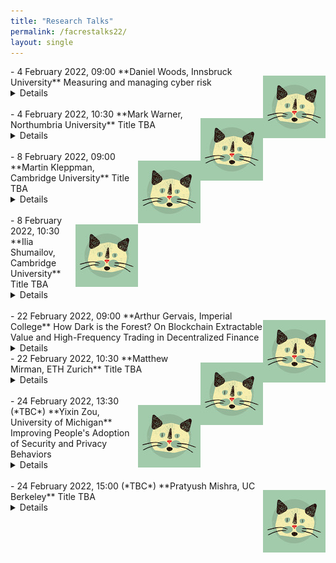 ```yaml
---
title: "Research Talks"
permalink: /facrestalks22/
layout: single
---
```


<img src="../images/cat.jpg" style="float:right;width:100px;height:100px;margin-top:15px;margin-bottom:15px">
- 4 February 2022, 09:00  
**Daniel Woods, Innsbruck University**  
Measuring and managing cyber risk <details><br>**Abstract:** Improving cybersecurity across society requires more than just designing secure systems, we must also understand the evidence base and incentive structure that leads firms to adopt secure solutions.  This talk begins with a systematisation of 30 years of quantitative cyber risk research.  I then present an approach to estimating the risk and size of cyber losses that involves reverse engineering insurance prices.  I also present ongoing work trying to quantify software security via 0-day exploit prices.  The second part of the talk presents evidence about how insurers and lawyers are fundamentally changing how firms respond to cyber incidents.   
<br>**Bio:** Daniel Woods is currently a Marie Curie Fellow at the University of Innsbruck in the Austrian Alps.  He received his PhD from the University of Oxford's computer science department, during which he visited the University of Tulsa as a Fulbright scholar.  He received an MSci in mathematics from the University of Bristol.<br>
<br>**Home Page**: [https://informationsecurity.uibk.ac.at/people/daniel-woods/](https://informationsecurity.uibk.ac.at/people/daniel-woods/)<br>
<br>**Google Scholar**: [https://scholar.google.com/citations?user=Vbr7JG4AAAAJ&hl=en](https://scholar.google.com/citations?user=Vbr7JG4AAAAJ&hl=en)<br>
<br>**Join:** [https://ucl.zoom.us/j/91500185309?pwd=cEdaM3pLbkl0NkhXR25uUWxBSG92QT09](https://ucl.zoom.us/j/91500185309?pwd=cEdaM3pLbkl0NkhXR25uUWxBSG92QT09)<br></details>  
<br>

<img src="../images/cat.jpg" style="float:right;width:100px;height:100px;margin-top:15px;margin-bottom:15px">
- 4 February 2022, 10:30  
**Mark Warner, Northumbria University**  
Title TBA <details><br>**Abstract:**   
<br>**Bio:** <br>
<br>**Home Page:** [https://www.northumbria.ac.uk/about-us/our-staff/w/mark-warner/](https://www.northumbria.ac.uk/about-us/our-staff/w/mark-warner/)<br>
<br>**Google Scholar:** [https://scholar.google.co.uk/citations?user=B2MxYPYAAAAJ&hl=en](https://scholar.google.co.uk/citations?user=B2MxYPYAAAAJ&hl=en)<br>
<br>**Join:** [https://ucl.zoom.us/j/91456071327?pwd=dkRzYU9DNkdDQlBOT1daelk4TEtrUT09](https://ucl.zoom.us/j/91456071327?pwd=dkRzYU9DNkdDQlBOT1daelk4TEtrUT09)<br></details>  
<br>


<img src="../images/cat.jpg" style="float:right;width:100px;height:100px;margin-top:15px;margin-bottom:15px">
- 8 February 2022, 09:00  
**Martin Kleppman, Cambridge University**  
Title TBA <details><br>**Abstract:**   
<br>**Bio:** <br>
<br>**Home Page:** [https://martin.kleppmann.com/](https://martin.kleppmann.com/)<br>
<br>**Google Scholar:** [https://scholar.google.com/citations?user=TbyvU7oAAAAJ&hl=en](https://scholar.google.com/citations?user=TbyvU7oAAAAJ&hl=en)<br>
<br>**Join:** [https://ucl.zoom.us/j/95784644175?pwd=NHU3Y3IyUHd2emFnUmR5QXRNb1pXUT09](https://ucl.zoom.us/j/95784644175?pwd=NHU3Y3IyUHd2emFnUmR5QXRNb1pXUT09)<br></details>  
<br>


<img src="../images/cat.jpg" style="float:right;width:100px;height:100px;margin-top:15px;margin-bottom:15px">
- 8 February 2022, 10:30  
**Ilia Shumailov, Cambridge University**  
Title TBA <details><br>**Abstract:**   
<br>**Bio:** <br>
<br>**Home Page:** [https://www.cl.cam.ac.uk/~is410/](https://www.cl.cam.ac.uk/~is410/)<br>
<br>**Google Scholar:** [https://scholar.google.co.uk/citations?user=e-YbZyEAAAAJ](https://scholar.google.co.uk/citations?user=e-YbZyEAAAAJ)<br>
<br>**Join:** [https://ucl.zoom.us/j/93729429419?pwd=dG9hMkY4L05lM1dNZnRtTGxOc2FEZz09](https://ucl.zoom.us/j/93729429419?pwd=dG9hMkY4L05lM1dNZnRtTGxOc2FEZz09)<br></details>  
<br>


<img src="../images/cat.jpg" style="float:right;width:100px;height:100px;margin-top:15px;margin-bottom:15px">
- 22 February 2022, 09:00  
**Arthur Gervais, Imperial College**  
How Dark is the Forest? On Blockchain Extractable Value and High-Frequency Trading in Decentralized Finance <details><br>**Abstract:** Permissionless blockchains such as Bitcoin have excelled at financial services. Yet, opportunistic traders extract monetary value from the mesh of decentralized finance (DeFi) smart contracts through so-called blockchain extractable value (BEV). The recent emergence of centralized BEV relayer portrays BEV as a positive additional revenue source. Because BEV, however, was quantitatively shown to deteriorate the blockchain’s consensus security, BEV relayers endanger the ledger security by incentivizing rational miners to fork the chain. For example, a rational miner with a 10% hashrate will fork Ethereum if a BEV opportunity exceeds 4× the block reward.
In this talk, we quantify the BEV danger by deriving the USD extracted from sandwich attacks, liquidations, and decentralized exchange arbitrage. We estimate that over 32 months, BEV yielded 540.54M USD in profit, divided among 11,289 addresses when capturing 49,691 cryptocurrencies and 60,830 on-chain markets. The highest BEV instance we find amounts to 4.1M USD, 616.6× the Ethereum block reward. Moreover, while the practitioner’s community has discussed the existence of generalized trading bots, we are, to our knowledge, the first to provide a concrete algorithm. Our algorithm can replace unconfirmed transactions without the need to understand the victim transactions’ underlying logic, which we estimate to have yielded a profit of 57,037.32 ETH (35.37M USD) over 32 months of past blockchain data.  
<br>**Bio:** Arthur Gervais is a Lecturer (equivalent Assistant Professor) at Imperial College London. He's passionate about information security and worked since 2012 on blockchain related topics, with a recent focus on Decentralized Finance (DeFi). He is co-instructor in the first DeFi MOOC attracting over 2800 students in the Fall 2021 ([https://defi-learning.org/](https://defi-learning.org/)).<br>
<br>**Home Page:** [http://arthurgervais.com](http://arthurgervais.com)<br>
<br>**Google Scholar:** [https://scholar.google.ch/citations?user=jLr_xi4AAAAJ&hl=en](https://scholar.google.ch/citations?user=jLr_xi4AAAAJ&hl=en)<br>
<br>**Join:** [https://ucl.zoom.us/j/96139024855?pwd=YVhIaktmcmpIRUVrVVdhQlVSSCtJZz09](https://ucl.zoom.us/j/96139024855?pwd=YVhIaktmcmpIRUVrVVdhQlVSSCtJZz09)<br></details>  



<img src="../images/cat.jpg" style="float:right;width:100px;height:100px;margin-top:15px;margin-bottom:15px">
- 22 February 2022, 10:30  
**Matthew Mirman, ETH Zurich**  
Title TBA <details><br>**Abstract:**   
<br>**Bio:** <br>
<br>**Home Page:** [http://www.mirman.com/](http://www.mirman.com/)<br>
<br>**Google Scholar:** [https://scholar.google.com/citations?hl=en&user=ovm4iLwAAAAJ](https://scholar.google.com/citations?hl=en&user=ovm4iLwAAAAJ)<br>
<br>**Join:** [https://ucl.zoom.us/j/93903168541?pwd=UEtYcE9tNzlENHJoSXREK3NzUWxSdz09](https://ucl.zoom.us/j/93903168541?pwd=UEtYcE9tNzlENHJoSXREK3NzUWxSdz09)<br></details>  
<br>


<img src="../images/cat.jpg" style="float:right;width:100px;height:100px;margin-top:15px;margin-bottom:15px">
- 24 February 2022, 13:30 (*TBC*)  
**Yixin Zou, University of Michigan**  
Improving People's Adoption of Security and Privacy Behaviors <details><br>**Abstract:** Experts recommend a plethora of advice for staying safe online, yet people still use weak passwords, fall for scams, or ignore software updates. Such inconsistent adoption of protective behaviors is understandable given the need to navigate other priorities and constraints in everyday life. Yet when the actions taken are insufficient to mitigate potential risks, it leaves people – especially those already marginalized – vulnerable to dire consequences from financial loss to abuse and harassment. In this talk, I share findings from my research on hurdles that prevent people from adopting secure behaviors and solutions that encourage adoption in three domains: designing data breach notifications, informing privacy interface guidelines in regulations, and supporting survivors of tech-enabled abuse. (1) Even small changes in system design can make a big difference. I empirically show consumers’ low awareness of data breaches, rational justifications and biases behind inaction, and how to motivate consumers to change breached passwords through nudges in breach notifications. (2) Public policy is essential in incentivizing companies to implement better data practices, but policymaking needs to be informed by evidence from research. I present a series of user studies that led to a user-tested icon for conveying the “do not sell my personal information” opt-out, now part of the California Consumer Privacy Act (CCPA). (3) Different user groups have different threat models and safety needs, requiring special considerations in developing and deploying interventions. Drawing on findings from focus groups, I discuss how computer security support agents can help survivors of tech-enabled abuse using a trauma-informed approach. Altogether, I highlight the impact of my research on technology design, public policy, and educational efforts. I end the talk by discussing how my interdisciplinary, human-centered approach in solving security and privacy challenges can apply to future work such as improving expert advice and developing trauma-informed computing systems.  
<br>**Bio:** Yixin Zou (she/her) is a Ph.D. Candidate at the University of Michigan School of Information. Her research interests span cybersecurity, privacy, and human-computer interaction, with an emphasis on improving people’s adoption of protective behaviors and supporting vulnerable populations (e.g., survivors of intimate partner violence and older adults) in protecting their digital safety. Her research has received a Best Paper Award at the Symposium on Usable Privacy and Security (SOUPS) and two Honorable Mentions at the ACM Conference on Human Factors in Computing Systems (CHI). She has been an invited speaker at the US Federal Trade Commission's PrivacyCon, and she co-led the research effort that produced the opt-out icon in the California Consumer Privacy Act (CCPA). She has also collaborated with industry partners at NortonLifeLock and Mozilla, and her research at Mozilla has directly influenced the product development of Firefox Monitor. Before joining the University of Michigan, she received a Bachelor’s degree in Advertising from the University of Illinois at Urbana-Champaign.<br>
<br>**Home Page:** [https://yixinzou.github.io](https://yixinzou.github.io)<br>
<br>**Google Scholar:** [https://scholar.google.com/citations?user=3sEYZIEAAAAJ&hl=en](https://scholar.google.com/citations?user=3sEYZIEAAAAJ&hl=en)<br>
<br>**Join:** <br></details>  
<br>


<img src="../images/cat.jpg" style="float:right;width:100px;height:100px;margin-top:15px;margin-bottom:15px">
- 24 February 2022, 15:00 (*TBC*)  
**Pratyush Mishra, UC Berkeley**  
Title TBA <details><br>**Abstract:**   
<br>**Bio:** <br>
<br>**Home Page:** [https://people.eecs.berkeley.edu/~pratyushmishra/](https://people.eecs.berkeley.edu/~pratyushmishra/)<br>
<br>**Google Scholar:** [https://scholar.google.com/citations?user=URyAEqUAAAAJ&hl=en](https://scholar.google.com/citations?user=URyAEqUAAAAJ&hl=en)<br>
<br>**Join:** <br></details>  
<br>
